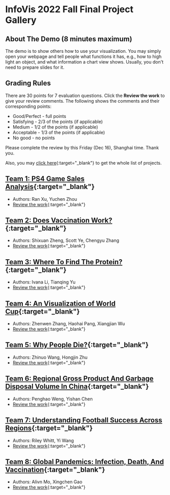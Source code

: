 # InfoVis 2022 Fall Final Project Gallery
## About The Demo (8 minutes maximum)
The demo is to show others how to use your visualization. You may simply open your webpage and tell people what functions it has, e.g., how to high light an object, and what information a chart view shows. Usually, you don't need to prepare slides for it.

## Grading Rules
There are 30 points for 7 evaluation questions. Click the **Review the work** to give your review comments. The following shows the comments and their corresponding points:
- Good/Perfect - full points
- Satisfying - 2/3 of the points (if applicable)
- Medium - 1/2 of the points (if applicable)
- Acceptable - 1/3 of the points (if applicable)
- No good - no points

Please complete the review by this Friday (Dec 16), Shanghai time. Thank you.

Also, you may [click here](https://docs.google.com/spreadsheets/d/1vc1nMsNyUHo0PTrQ5dQWfy8lMZJwz4pnNeK5VVnkSWU/edit?usp=sharing){:target="_blank"} to get the whole list of projects. 

## [Team 1: PS4 Game Sales Analysis](./team1/vediogame.html){:target="_blank"} 
- Authors: Ran Xu, Yuchen Zhou
- [Review the work](https://forms.gle/AnoaKrfpB1MJMBcFA){:target="_blank"} 

## [Team 2: Does Vaccination Work?](./team2/index.html){:target="_blank"} 
- Authors: Shixuan Zheng, Scott Ye, Chengyu Zhang 
- [Review the work](https://forms.gle/k4E8zAZ87NQyvtj28){:target="_blank"}

## [Team 3: Where To Find The Protein?](./team3/index.html){:target="_blank"} 
- Authors: Ivana Li, Tianqing Yu 
- [Review the work](https://forms.gle/QqkaqkmVqa9CjbPh7){:target="_blank"}

## [Team 4: An Visualization of World Cup](./team4/mainpage/fp.html){:target="_blank"} 
- Authors: Zhenwen Zhang, Haohai Pang, Xiangjian Wu
- [Review the work](https://forms.gle/TqzQG8DjAWLujmHDA){:target="_blank"}

## [Team 5: Why People Die?](./team5/index.html){:target="_blank"} 
- Authors: Zhinuo Wang, Hongjin Zhu 
- [Review the work](https://forms.gle/LKe4Cnh6ZeHqX89e6){:target="_blank"}

## [Team 6: Regional Gross Product And Garbage Disposal Volume In China](./team6/index.html){:target="_blank"} 
- Authors: Penghao Weng, Yishan Chen
- [Review the work](https://forms.gle/HsWPUVVbCAEXS6AfA){:target="_blank"}

## [Team 7: Understanding Football Success Across Regions](./team7/index.html){:target="_blank"} 
- Authors: Riley Whitt, Yi Wang
- [Review the work](https://forms.gle/rZmNTSd6R1ZfjeXt5){:target="_blank"}

## [Team 8: Global Pandemics: Infection, Death, And Vaccination](./team8/index.html){:target="_blank"} 
- Authors: Alivn Mo, Xingchen Gao
- [Review the work](https://forms.gle/NsFxBcTMQNCNizNr5){:target="_blank"}

